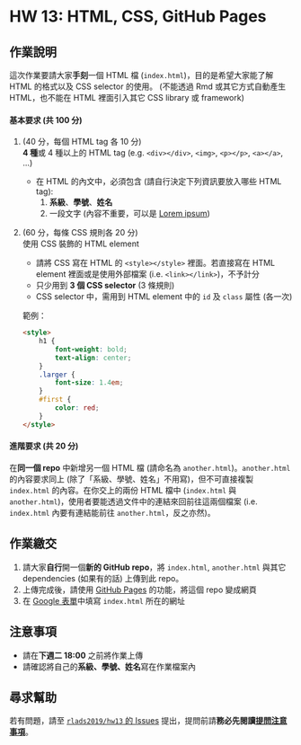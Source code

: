 # HW 13: HTML, CSS, GitHub Pages

## 作業說明

這次作業要請大家**手刻**一個 HTML 檔 (`index.html`)，目的是希望大家能了解 HTML 的格式以及 CSS selector 的使用。
(不能透過 Rmd 或其它方式自動產生 HTML，也不能在 HTML 裡面引入其它 CSS library 或 framework)

#### 基本要求 (共 100 分)

1. (40 分，每個 HTML tag 各 10 分)   
**4 種**或 4 種以上的 HTML tag (e.g. `<div></div>`, `<img>`, `<p></p>`, `<a></a>`, ...)
    - 在 HTML 的內文中，必須包含 (請自行決定下列資訊要放入哪些 HTML tag):
        1. **系級**、**學號**、**姓名**
        1. 一段文字 (內容不重要，可以是 [Lorem ipsum](https://zh.wikipedia.org/wiki/Lorem_ipsum))
1. (60 分，每條 CSS 規則各 20 分)   
使用 CSS 裝飾的 HTML element
    - 請將 CSS 寫在 HTML 的 `<style></style>` 裡面。若直接寫在 HTML element 裡面或是使用外部檔案 (i.e. `<link></link>`)，不予計分
    - 只少用到 **3 個 CSS selector** (3 條規則)
    - CSS selector 中，需用到 HTML element 中的 `id` 及 `class` 屬性 (各一次)

    範例：
    ```html
    <style>
        h1 {
            font-weight: bold;
            text-align: center;
        }
        .larger {
            font-size: 1.4em;
        }
        #first {
            color: red;
        }
    </style>
    ```

#### 進階要求 (共 20 分)

在**同一個 repo** 中新增另一個 HTML 檔 (請命名為 `another.html`)。`another.html` 的內容要求同上 (除了「系級、學號、姓名」不用寫)，但不可直接複製 `index.html` 的內容。在你交上的兩份 HTML 檔中 (`index.html` 與 `another.html`)，使用者要能透過文件中的連結來回前往這兩個檔案 (i.e. `index.html` 內要有連結能前往 `another.html`，反之亦然)。


## 作業繳交

1. 請大家**自行**開一個**新的 GitHub repo**，將 `index.html`, `another.html` 與其它 dependencies (如果有的話) 上傳到此 repo。
1. 上傳完成後，請使用 [GitHub Pages](https://pages.github.com) 的功能，將這個 repo 變成網頁
1. 在 [Google 表單](#)中填寫 `index.html` 所在的網址


## 注意事項

- 請在**下週二 18:00** 之前將作業上傳
- 請確認將自己的**系級、學號、姓名**寫在作業檔案內



## 尋求幫助

若有問題，請至 [`rlads2019/hw13` 的 Issues](https://github.com/rlads2019/hw13/issues) 提出，提問前請**務必先閱讀[提問注意事項](https://rlads2019.github.io/lab/#qa-guide)**。

